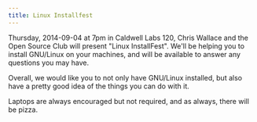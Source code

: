 ```yaml
---
title: Linux Installfest
---
```

Thursday, 2014-09-04 at 7pm in Caldwell Labs 120, Chris Wallace and the Open Source Club will present "Linux InstallFest". We'll be helping you to install GNU/Linux on your machines, and will be available to answer any questions you may have.

Overall, we would like you to not only have GNU/Linux installed, but also have a pretty good idea of the things you can do with it.

Laptops are always encouraged but not required, and as always, there will be pizza.
